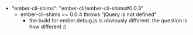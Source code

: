 - "ember-cli-shims": "ember-cli/ember-cli-shims#0.0.3" 
  + ember-cli-shims >= 0.0.4 throws "jQuery is not defined" 
    * the build for ember.debug.js is obviously different. the question is how different :)


